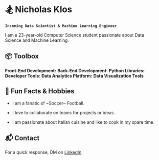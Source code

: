 # 🏂 Nicholas Klos

**`Incoming Data Scientist & Machine Learning Engineer`**


I am a 23-year-old Computer Science student passionate about Data Science and Machine Learning.

## 📦 Toolbox

**Front-End Development:** 
**Back-End Development:** 
**Python Libraries:** 
**Developer Tools:** 
**Data Analytics Platform:** 
**Data Visualization Tools** 


## 🚀 Fun Facts & Hobbies

- I am a fanatic of ~Soccer~ Football.
* I love to collaborate on teams for projects or ideas.
+ I am passionate about Italian cuisine and like to cook in my spare time.


## 📬 Contact

For a quick response, DM on [LinkedIn](https://www.linkedin.com/in/nicholas-klos-16438422b/).


<!--
**nickklos10/nickklos10** is a ✨ _special_ ✨ repository because its `README.md` (this file) appears on your GitHub profile.

Here are some ideas to get you started:

- 🔭 I’m currently working on ...
- 🌱 I’m currently learning ...
- 👯 I’m looking to collaborate on ...
- 🤔 I’m looking for help with ...
- 💬 Ask me about ...
- 📫 How to reach me: ...
- 😄 Pronouns: ...
- ⚡ Fun fact: ...
-->

